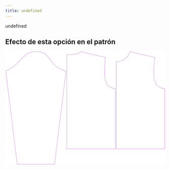 ```yaml
---
title: undefined
---
```


undefined

## Efecto de esta opción en el patrón

![Esta imagen muestra el efecto de esta opción al superponer varias variantes que tienen un valor diferente para esta opción](brian_draftforhighbust_sample.svg "Efecto de esta opción en el patrón")
